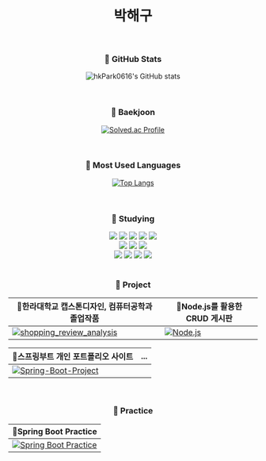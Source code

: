 <br>
<div align="center">
  <h1>박해구</h1>

  <br>

  <h3>🌟 GitHub Stats</h3>
  
  ![hkPark0616's GitHub stats](https://github-readme-stats.vercel.app/api?username=hkPark0616&show_icons=true&theme=gruvbox)

  <br>

  <h3>🌟 Baekjoon</h3>
  
  [![Solved.ac Profile](http://mazassumnida.wtf/api/generate_badge?boj=qkrgorn3617)](https://solved.ac/qkrgorn3617)

  <br>

  <h3>🌟 Most Used Languages</h3>
  
  [![Top Langs](https://github-readme-stats.vercel.app/api/top-langs/?username=hkPark0616&theme=tokyonight)](https://github.com/anuraghazra/github-readme-stats)
  

  <br>

  <h3>🌟 Studying</h3>
  <img src="https://img.shields.io/badge/SpringBoot-success?style=flat&logo=Spring&logoColor=white"/>
  <img src="https://img.shields.io/badge/Java-007396?style=flat&logo=OpenJDK&logoColor=white"/>
  <img src="https://img.shields.io/badge/Nodejs-339933?style=flat&logo=Node.js&logoColor=white">
  <img src="https://img.shields.io/badge/jQuery-0769AD?style=flat&logo=jQuery&logoColor=white">
  <img src="https://img.shields.io/badge/Javascript-F7DF1E?style=flat&logo=Javascript&logoColor=white"><br>
  <img src="https://img.shields.io/badge/HTML5-E34F26?style=flat&logo=HTML5&logoColor=white">
  <img src="https://img.shields.io/badge/CSS3-1572B6?style=flat&logo=CSS3&logoColor=white">
  <img src="https://img.shields.io/badge/Python-3776AB?style=flat&logo=Python&logoColor=white"><br>
  <img src="https://img.shields.io/badge/Flask-000000?style=flat&logo=Flask&logoColor=white">
  <img src="https://img.shields.io/badge/Express-000000?style=flat&logo=Express&logoColor=white">
  <img src="https://img.shields.io/badge/Flutter-02569B?style=flat&logo=Flutter&logoColor=white">
  <img src="https://img.shields.io/badge/MySQL-4479A1?style=flat&logo=MySQL&logoColor=white"><br>

  <br>

  <h3>🌟 Project </h3>



  | 🔸한라대학교 캡스톤디자인, 컴퓨터공학과 졸업작품 | 🔸Node.js를 활용한 CRUD 게시판 |
  |------------|------------|
  | [![shopping_review_analysis](https://github-readme-stats.vercel.app/api/pin/?username=hkPark0616&repo=shopping_review_analysis&title_color=ffffff&text_color=c9cacc&icon_color=2bbc8a&bg_color=1d1f21)](https://github.com/KIMHYUNSOO1999/shopping_review_analysis) | [![Node.js](https://github-readme-stats.vercel.app/api/pin/?username=hkPark0616&repo=Node.js&title_color=ffffff&text_color=c9cacc&icon_color=2bbc8a&bg_color=1d1f21)](https://github.com/hkPark0616/Node.js) |

  | 🔸스프링부트 개인 포트폴리오 사이트 | ... |
  |------------|------------|
  | [![Spring-Boot-Project](https://github-readme-stats.vercel.app/api/pin/?username=hkPark0616&repo=Spring-Boot-Project&title_color=ffffff&text_color=c9cacc&icon_color=2bbc8a&bg_color=1d1f21)](https://github.com/hkPark0616/Spring-Boot-Project) |  |



  <br>

  <h3>🌟 Practice </h3>

  
  | 🔸Spring Boot Practice |
  |------------|
  | [![Spring Boot Practice](https://github-readme-stats.vercel.app/api/pin/?username=hkPark0616&repo=Spring-Boot-Practice&title_color=ffffff&text_color=c9cacc&icon_color=2bbc8a&bg_color=1d1f21)](https://github.com/hkPark0616/Spring-Boot-Practice) |

</div>


  
    
  


<!--
**hkPark0616/hkPark0616** is a ✨ _special_ ✨ repository because its `README.md` (this file) appears on your GitHub profile.

Here are some ideas to get you started:

- 🔭 I’m currently working on ...
- 🌱 I’m currently learning ...
- 👯 I’m looking to collaborate on ...
- 🤔 I’m looking for help with ...
- 💬 Ask me about ...
- 📫 How to reach me: ...
- 😄 Pronouns: ...
- ⚡ Fun fact: ...
-->

